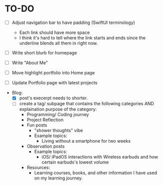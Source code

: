 # TO-DO
- [ ] Adjust navigation bar to have padding (SwiftUI terminology)
    - Each link should have more space
    - I think it's hard to tell where the link starts and ends since the underline blends all them in right now.

- [ ] Write short blurb for homepage
- [ ] Write "About Me"
- [ ] Move highlight portfolio into Home page
- [ ] Update Portfolio page with latest projects
- Blog:
    - [x] post's execerpt needs to shorter.
    - [ ] create a tag/ subpage that contains the following categories AND explaination purpose of the category:
        - Programming/ Coding journey
        - Project Reflection
        - Fun posts
            - "shower thoughts" vibe
            - Example topics:
                - Living without a smartphone for two weeks
        - Observation posts
            - Example topics:
                - iOS/ iPadOS interactions with Wireless earbuds and how certain earbuds's lowest volume 
        - Resources:
            - Learning courses, books, and other information I have used on my learning journey.